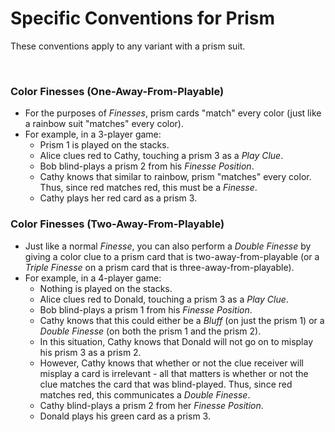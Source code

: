 # Specific Conventions for Prism

These conventions apply to any variant with a prism suit.

<br />

### Color Finesses (One-Away-From-Playable)

* For the purposes of *Finesses*, prism cards "match" every color (just like a rainbow suit "matches" every color).
* For example, in a 3-player game:
  * Prism 1 is played on the stacks.
  * Alice clues red to Cathy, touching a prism 3 as a *Play Clue*.
  * Bob blind-plays a prism 2 from his *Finesse Position*.
  * Cathy knows that similar to rainbow, prism "matches" every color. Thus, since red matches red, this must be a *Finesse*.
  * Cathy plays her red card as a prism 3.

### Color Finesses (Two-Away-From-Playable)

* Just like a normal *Finesse*, you can also perform a *Double Finesse* by giving a color clue to a prism card that is two-away-from-playable (or a *Triple Finesse* on a prism card that is three-away-from-playable).
* For example, in a 4-player game:
  * Nothing is played on the stacks.
  * Alice clues red to Donald, touching a prism 3 as a *Play Clue*.
  * Bob blind-plays a prism 1 from his *Finesse Position*.
  * Cathy knows that this could either be a *Bluff* (on just the prism 1) or a *Double Finesse* (on both the prism 1 and the prism 2).
  * In this situation, Cathy knows that Donald will not go on to misplay his prism 3 as a prism 2.
  * However, Cathy knows that whether or not the clue receiver will misplay a card is irrelevant - all that matters is whether or not the clue matches the card that was blind-played. Thus, since red matches red, this communicates a *Double Finesse*.
  * Cathy blind-plays a prism 2 from her *Finesse Position*.
  * Donald plays his green card as a prism 3.
